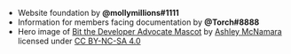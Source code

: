 * Website foundation by **@mollymillions#1111**
* Information for members facing documentation by **@Torch#8888**
* Hero image of [Bit the Developer Advocate Mascot](https://github.com/ashleymcnamara/Developer-Advocate-Bit) by [Ashley McNamara](http://www.ashleymcnamara.com/) licensed under [CC BY-NC-SA 4.0](https://creativecommons.org/licenses/by-nc-sa/4.0/)